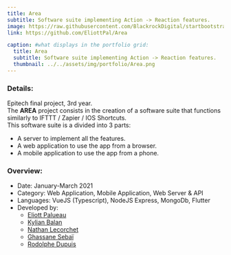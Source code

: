 ```yaml
---
title: Area
subtitle: Software suite implementing Action -> Reaction features.
image: https://raw.githubusercontent.com/BlackrockDigital/startbootstrap-agency/master/src/assets/img/portfolio/02-full.jpg
link: https://github.com/EliottPal/Area

caption: #what displays in the portfolio grid:
  title: Area
  subtitle: Software suite implementing Action -> Reaction features.
  thumbnail: ../../assets/img/portfolio/Area.png
---
```

### Details:  
Epitech final project, 3rd year.  
The **AREA** project consists in the creation of a software suite that functions similarly to IFTTT / Zapier / IOS Shortcuts.  
This software suite is a divided into 3 parts:
- A server to implement all the features.
- A web application to use the app from a browser.
- A mobile application to use the app from a phone.

### Overview:  
- Date: January-March 2021
- Category: Web Application, Mobile Application, Web Server & API
- Languages: VueJS (Typescript), NodeJS Express, MongoDb, Flutter
- Developed by:
  - [Eliott Palueau](https://github.com/EliottPal)
  - [Kylian Balan](https://github.com/Kilio22)
  - [Nathan Lecorchet](https://github.com/HeyShafty)
  - [Ghassane Sebaï](https://github.com/SuperZikoure) 
  - [Rodolphe Dupuis](https://github.com/RodolpheDupuis)    
  
